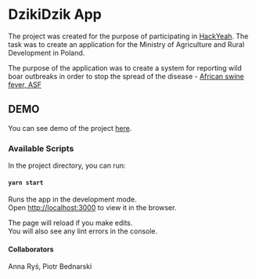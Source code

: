 # DzikiDzik App

The project was created for the purpose of participating in [HackYeah](https://hackyeah.pl/). The task was to create an application
for the Ministry of Agriculture and Rural Development in Poland.

The purpose of the application was to create a system for reporting wild boar outbreaks in order to stop the spread of the disease - [African swine fever, ASF](https://en.wikipedia.org/wiki/African_swine_fever_virus)

## DEMO
You can see demo of the project [here](https://dzik-app.web.app/).

### Available Scripts

In the project directory, you can run:

#### `yarn start`

Runs the app in the development mode.\
Open [http://localhost:3000](http://localhost:3000) to view it in the browser.

The page will reload if you make edits.\
You will also see any lint errors in the console.


#### Collaborators
Anna Ryś, Piotr Bednarski
